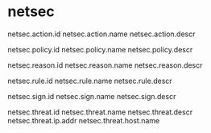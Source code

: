 # netsec

netsec.action.id
netsec.action.name
netsec.action.descr

netsec.policy.id
netsec.policy.name
netsec.policy.descr

netsec.reason.id
netsec.reason.name
netsec.reason.descr

netsec.rule.id
netsec.rule.name
netsec.rule.descr

netsec.sign.id
netsec.sign.name
netsec.sign.descr

netsec.threat.id
netsec.threat.name
netsec.threat.descr
netsec.threat.ip.addr
netsec.threat.host.name
